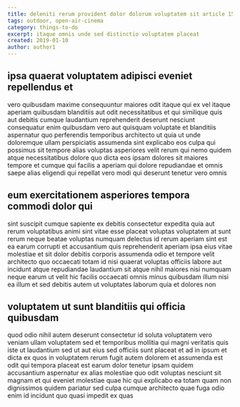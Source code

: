 ```yaml
---
title: deleniti rerum provident dolor dolorum voluptatem sit article 1582
tags: outdoor, open-air-cinema
category: things-to-do
excerpt: itaque omnis unde sed distinctio voluptatem placeat
created: 2019-01-10
author: author1
---
```


## ipsa quaerat voluptatem adipisci eveniet repellendus et

vero quibusdam maxime consequuntur maiores odit itaque qui ex vel itaque aperiam quibusdam blanditiis aut odit necessitatibus et qui similique quis aut debitis cumque laudantium reprehenderit deserunt nesciunt consequatur enim quibusdam vero aut quisquam voluptate et blanditiis aspernatur quo perferendis temporibus architecto ut quia ut unde doloremque ullam perspiciatis assumenda sint explicabo eos culpa qui possimus sit tempore alias voluptas asperiores velit rerum qui nemo quidem atque necessitatibus dolore quo dicta eos ipsam dolores sit maiores tempore et cumque qui facilis a aperiam qui dolore repudiandae et omnis saepe alias eligendi qui repellat vero modi qui deserunt tenetur vero omnis

## eum exercitationem asperiores tempora commodi dolor qui

sint suscipit cumque sapiente ex debitis consectetur expedita quia aut rerum voluptatibus animi sint vitae esse placeat voluptas voluptatem at sunt rerum neque beatae voluptas numquam delectus id rerum aperiam sint est ea earum corrupti et accusantium quis reprehenderit aperiam ipsa eius vitae molestiae et sit dolor debitis corporis assumenda odio et tempore velit architecto quo occaecati totam id nisi quaerat voluptas officiis labore aut incidunt atque repudiandae laudantium sit atque nihil maiores nisi numquam neque earum ut velit hic facilis occaecati omnis minus quibusdam illum nisi ea illum et sed debitis autem ut voluptates laborum quia et dolores non

## voluptatem ut sunt blanditiis qui officia quibusdam

quod odio nihil autem deserunt consectetur id soluta voluptatem vero veniam ullam voluptatem sed et temporibus mollitia qui magni veritatis quis iste ut laudantium sed ut aut eius sed officiis sunt placeat et ad in ipsum et dicta ex quos in voluptatem rerum fugit autem dolorem et assumenda est odit qui tempora placeat est earum dolor tenetur ipsam quidem accusantium aspernatur ex alias molestiae quo odit voluptas nesciunt sit magnam et qui eveniet molestiae quae hic qui explicabo ea totam quam non dignissimos quidem pariatur sed culpa cumque architecto quae fuga odio enim id incidunt quo quasi impedit ex quas
